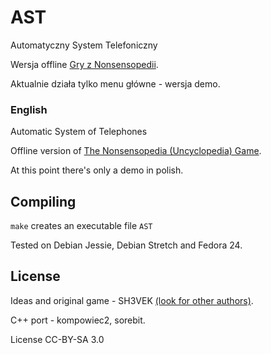# AST
Automatyczny System Telefoniczny

Wersja offline [Gry z Nonsensopedii](http://nonsensopedia.wikia.com/wiki/Gra:Telefon).

Aktualnie działa tylko menu główne - wersja demo.

### English
Automatic System of Telephones

Offline version of [The Nonsensopedia (Uncyclopedia) Game](http://nonsensopedia.wikia.com/wiki/Gra:Telefon).

At this point there's only a demo in polish.

## Compiling
`make` creates an executable file `AST`

Tested on Debian Jessie, Debian Stretch and Fedora 24.

## License
Ideas and original game - SH3VEK [(look for other authors)](http://nonsensopedia.wikia.com/wiki/Gra:Telefon?action=history).

C++ port - kompowiec2, sorebit.

License CC-BY-SA 3.0
